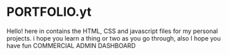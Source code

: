 # PORTFOLIO.yt
Hello! here in contains the HTML, CSS and javascript files for my personal projects. i hope you learn a thing or two as you go through, also I hope you have fun
COMMERCIAL ADMIN DASHBOARD
